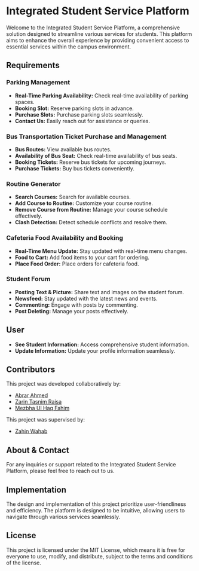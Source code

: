 # Integrated Student Service Platform

Welcome to the Integrated Student Service Platform, a comprehensive solution designed to streamline various services for students. This platform aims to enhance the overall experience by providing convenient access to essential services within the campus environment.

## Requirements

### Parking Management
- **Real-Time Parking Availability:** Check real-time availability of parking spaces.
- **Booking Slot:** Reserve parking slots in advance.
- **Purchase Slots:** Purchase parking slots seamlessly.
- **Contact Us:** Easily reach out for assistance or queries.

### Bus Transportation Ticket Purchase and Management
- **Bus Routes:** View available bus routes.
- **Availability of Bus Seat:** Check real-time availability of bus seats.
- **Booking Tickets:** Reserve bus tickets for upcoming journeys.
- **Purchase Tickets:** Buy bus tickets conveniently.

### Routine Generator
- **Search Courses:** Search for available courses.
- **Add Course to Routine:** Customize your course routine.
- **Remove Course from Routine:** Manage your course schedule effectively.
- **Clash Detection:** Detect schedule conflicts and resolve them.

### Cafeteria Food Availability and Booking
- **Real-Time Menu Update:** Stay updated with real-time menu changes.
- **Food to Cart:** Add food items to your cart for ordering.
- **Place Food Order:** Place orders for cafeteria food.

### Student Forum
- **Posting Text & Picture:** Share text and images on the student forum.
- **Newsfeed:** Stay updated with the latest news and events.
- **Commenting:** Engage with posts by commenting.
- **Post Deleting:** Manage your posts effectively.

## User
- **See Student Information:** Access comprehensive student information.
- **Update Information:** Update your profile information seamlessly.

## Contributors

This project was developed collaboratively by:
- [Abrar Ahmed](https://github.com/abrarahmd)
- [Zarin Tasnim Raisa](https://github.com/ZarinTasnimRaisa)
- [Mezbha Ul Haq Fahim](https://github.com/MezbhaFahim)

This project was supervised by:
- [Zahin Wahab](https://github.com/zahinwahab)

## About & Contact

For any inquiries or support related to the Integrated Student Service Platform, please feel free to reach out to us.

## Implementation

The design and implementation of this project prioritize user-friendliness and efficiency. The platform is designed to be intuitive, allowing users to navigate through various services seamlessly.

## License

This project is licensed under the MIT License, which means it is free for everyone to use, modify, and distribute, subject to the terms and conditions of the license.
